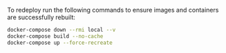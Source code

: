 To redeploy run the following commands to ensure images and containers are successfully rebuilt:

```bash
docker-compose down --rmi local --v
docker-compose build --no-cache
docker-compose up --force-recreate
```
